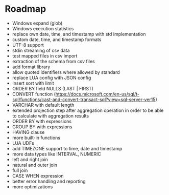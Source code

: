 
# Roadmap

* Windows expand (glob)
* Windows execution statistics
* replace own date, time, and timestamp with std implementation
* custom date, time, and timestamp formats
* UTF-8 support
* stdin streaming of csv data
* test mapped files in csv import
* extraction of the schema from csv files
* add format library
* allow quoted identifiers where allowed by standard
* replace LUA config with JSON config
* Insert sort with limit
* ORDER BY field NULLS (LAST | FIRST) 
* CONVERT function (https://docs.microsoft.com/en-us/sql/t-sql/functions/cast-and-convert-transact-sql?view=sql-server-ver15)
* VARCHAR with default length
* extended projection step after aggregation operation in order to be able to calculate with aggregation results
* ORDER BY with expressions
* GROUP BY with expressions
* HAVING clause
* more built-in functions
* LUA UDFs
* add TIMEZONE support to time, date and timestamp
* more data types like INTERVAL, NUMERIC
* left and right join
* natural and outer join
* full join
* CASE WHEN expression
* better error handling and reporting
* more optimizations
